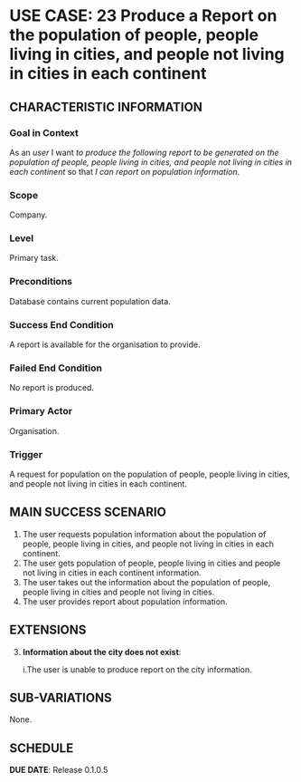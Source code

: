 # USE CASE: 23 Produce a Report on the population of people, people living in cities, and people not living in cities in each continent


## CHARACTERISTIC INFORMATION

### Goal in Context

As an *user* I want *to produce the following report to be generated
on the population of people, people living in cities, and people not living in cities in each continent* so that *I can report on population information*.

### Scope

Company.

### Level

Primary task.

### Preconditions

Database contains current population data.

### Success End Condition

A report is available for the organisation to provide.

### Failed End Condition

No report is produced.

### Primary Actor

Organisation.

### Trigger

A request for population on the population of people, people living in cities, and people not living in cities in each continent.

## MAIN SUCCESS SCENARIO

1. The user requests population information about the population of people, people living in cities, and people not living in cities in each continent.
2. The user gets population of people, people living in cities and people not living in cities in each continent information.
3. The user takes out the information about the population of people, people living in cities and people not living in cities.
4. The user provides report about population information.

## EXTENSIONS

3. **Information about the city does not exist**:

   i.The user is unable to produce report on the city information.

## SUB-VARIATIONS

None.

## SCHEDULE

**DUE DATE**: Release 0.1.0.5
